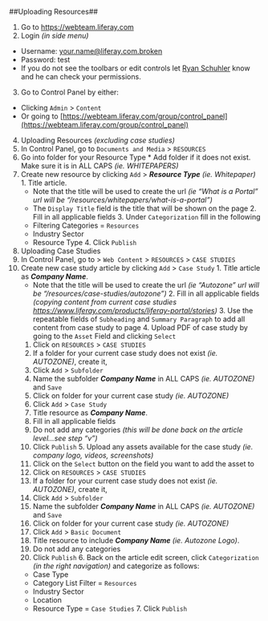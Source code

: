 ##Uploading Resources##

1. Go to https://webteam.liferay.com
2. Login _(in side menu)_
  * Username: your.name@liferay.com.broken
  * Password: test
  * If you do not see the toolbars or edit controls let [Ryan Schuhler](mailto:ryan.schuhler@liferay.com) know and he can check your permissions.
3. Go to Control Panel by either:
  * Clicking `Admin` > `Content`
  * Or going to [https://webteam.liferay.com/group/control_panel](https://webteam.liferay.com/group/control_panel)
4. Uploading Resources _(excluding case studies)_
  1. In Control Panel, go to `Documents and Media` > `RESOURCES`
  2. Go into folder for your Resource Type
    * Add folder if it does not exist. Make sure it is in ALL CAPS _(ie. WHITEPAPERS)_
  3. Create new resource by clicking `Add` > **_Resource Type_** _(ie. Whitepaper)_
    1. Title article.
      * Note that the title will be used to create the url _(ie “What is a Portal” url will be “/resources/whitepapers/what-is-a-portal”)_
      * The `Display Title` field is the title that will be shown on the page
    2. Fill in all applicable fields
    3. Under `Categorization` fill in the following
      * Filtering Categories = `Resources`
      * Industry Sector
      * Resource Type
    4. Click `Publish`
5. Uploading Case Studies
  1. In Control Panel, go to > `Web Content` > `RESOURCES` > `CASE STUDIES`
  2. Create new case study article by clicking `Add` > `Case Study`
    1. Title article as **_Company Name_**.
      * Note that the title will be used to create the url _(ie “Autozone” url will be “/resources/case-studies/autozone”)_
    2. Fill in all applicable fields _(copying content from current case studies https://www.liferay.com/products/liferay-portal/stories)_
    3. Use the repeatable fields of `Subheading` and `Summary Paragraph` to add all content from case study to page
    4. Upload PDF of case study by going to the `Asset` Field and clicking `Select`
      1. Click on `RESOURCES` > `CASE STUDIES`
      2. If a folder for your current case study does not exist _(ie. AUTOZONE)_, create it,
        1. Click `Add` > `Subfolder`
        2. Name the subfolder **_Company Name_** in ALL CAPS _(ie. AUTOZONE)_ and `Save`
      3. Click on folder for your current case study _(ie. AUTOZONE)_
      4. Click `Add` > `Case Study`
        1. Title resource as **_Company Name_**.
        2. Fill in all applicable fields
        3. Do not add any categories _(this will be done back on the article level...see step “v”)_
        4. Click `Publish`
    5. Upload any assets available for the case study _(ie. company logo, videos, screenshots)_
      1. Click on the `Select` button on the field you want to add the asset to
      2. Click on `RESOURCES` > `CASE STUDIES`
      3. If a folder for your current case study does not exist _(ie. AUTOZONE)_, create it,
        1. Click `Add` > `Subfolder`
        2. Name the subfolder **_Company Name_** in ALL CAPS _(ie. AUTOZONE)_ and `Save`
      3. Click on folder for your current case study _(ie. AUTOZONE)_
      4. Click `Add` > `Basic Document`
        1. Title resource to include **_Company Name_** _(ie. Autozone Logo)_.
        2. Do not add any categories
        3. Click `Publish`
    6. Back on the article edit screen, click `Categorization` _(in the right navigation)_ and categorize as follows:
      * Case Type
      * Category List Filter = `Resources`
      * Industry Sector
      * Location
      * Resource Type = `Case Studies`
    7. Click `Publish`
